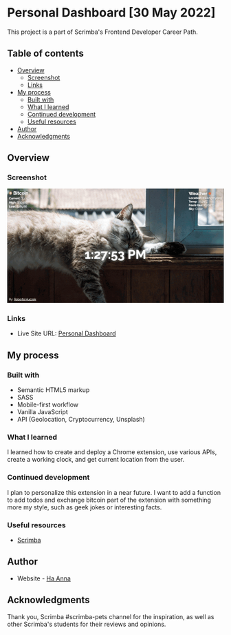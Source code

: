 # Personal Dashboard [30 May 2022]

This project is a part of Scrimba's Frontend Developer Career Path.

## Table of contents

- [Overview](#overview)
  - [Screenshot](#screenshot)
  - [Links](#links)
- [My process](#my-process)
  - [Built with](#built-with)
  - [What I learned](#what-i-learned)
  - [Continued development](#continued-development)
  - [Useful resources](#useful-resources)
- [Author](#author)
- [Acknowledgments](#acknowledgments)

## Overview

### Screenshot

![alt text](./gif_personaldashboard.gif)

### Links

- Live Site URL: [Personal Dashboard](https://its-haanna.github.io/Scrimba_Projects/Personal_dashboard/)

## My process

### Built with

- Semantic HTML5 markup
- SASS
- Mobile-first workflow
- Vanilla JavaScript
- API (Geolocation, Cryptocurrency, Unsplash)

### What I learned

I learned how to create and deploy a Chrome extension, use various APIs, create a working clock, and get current location from the user.

### Continued development

I plan to personalize this extension in a near future. I want to add a function to add todos and exchange bitcoin part of the extension with something more my style, such as geek jokes or interesting facts.

### Useful resources

- [Scrimba](https://www.scrimba.com)

## Author

- Website - [Ha Anna](https://haanna.com)

## Acknowledgments

Thank you, Scrimba #scrimba-pets channel for the inspiration, as well as other Scrimba's students for their reviews and opinions.
